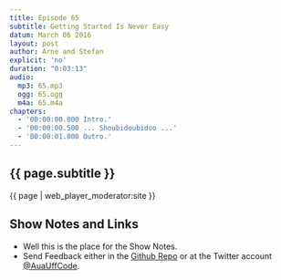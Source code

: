 ```yaml
---
title: Episode 65
subtitle: Getting Started Is Never Easy
datum: March 06 2016
layout: post
author: Arne and Stefan
explicit: 'no'
duration: "0:03:13"
audio:
  mp3: 65.mp3
  ogg: 65.ogg
  m4a: 65.m4a
chapters:
  - '00:00:00.000 Intro.'
  - '00:00:00.500 ... Shoubidoubidoo ...'
  - '00:00:01.000 Outro.'
---
```


## {{ page.subtitle }}

{{ page | web_player_moderator:site }}

## Show Notes and Links

  * Well this is the place for the Show Notes.
  * Send Feedback either in the [Github Repo](https://github.com/haslinger/jekyll-octopod) or at the Twitter account [@AuaUffCode](http://twitter.com/@AuaUffCode).
